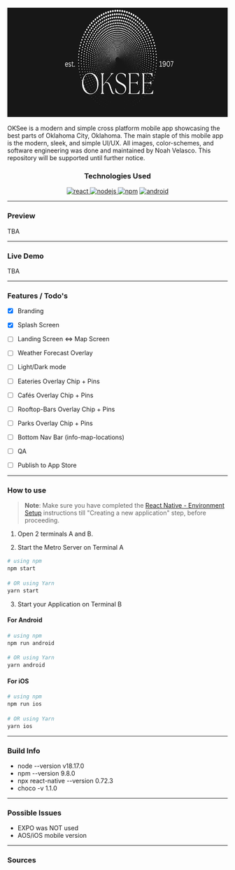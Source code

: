 <p align="center">
<img src="./assets/images/logo_land.png" alt="Alternative text" title="App Splash Logo" height="250"/>
</p>

OKSee is a modern and simple cross platform mobile app showcasing the best parts of Oklahoma City, Oklahoma. The main staple of this mobile app is the modern, sleek, and simple UI/UX. All images, color-schemes, and software engineering was done and maintained by Noah Velasco. This repository will be supported until further notice.

<h3 align="center">Technologies Used</h3>
<p align="center">
<a href="https://reactnative.dev/docs/getting-started?guide=android" target="_blank" rel="noreferrer"> <img src="https://www.vectorlogo.zone/logos/reactjs/reactjs-ar21.svg" alt="react"  height="40"/></a><a href="https://nodejs.org/en" target="_blank" rel="noreferrer"> <img src="https://www.vectorlogo.zone/logos/nodejs/nodejs-horizontal.svg" alt="nodejs"  height="40"/></a><a href="https://www.npmjs.com" target="_blank" rel="noreferrer"> <img src="https://www.vectorlogo.zone/logos/npmjs/npmjs-ar21.svg" alt="npm"  height="40"/></a>
<a href="https://www.android.com" target="_blank" rel="noreferrer"> <img src="https://www.vectorlogo.zone/logos/android/android-icon.svg" alt="android"  height="40"/></a>
</p>

---
### Preview
TBA
<!-- <p align="center">
<img src=".\AppPreview\1.png" alt="" height="500"/>
<img src=".\AppPreview\2.png" alt="" height="500"/>
<img src=".\AppPreview\3.png" alt="" height="500"/>
</p> -->

---
### Live Demo 
TBA

---
### Features / Todo's
- [x] Branding
- [x] Splash Screen
- [ ] Landing Screen <=> Map Screen
- [ ] Weather Forecast Overlay
- [ ] Light/Dark mode
- [ ] Eateries Overlay Chip + Pins
- [ ] Cafés Overlay Chip + Pins
- [ ] Rooftop-Bars Overlay Chip + Pins
- [ ] Parks Overlay Chip + Pins
- [ ] Bottom Nav Bar (info-map-locations)
- [ ] QA
- [ ] Publish to App Store


---
### How to use
>**Note**: Make sure you have completed the [React Native - Environment Setup](https://reactnative.dev/docs/environment-setup) instructions till "Creating a new application" step, before proceeding.

1. Open 2 terminals A and B.

2. Start the Metro Server on Terminal A

```bash
# using npm
npm start

# OR using Yarn
yarn start
```

3. Start your Application on Terminal B

#### For Android

```bash
# using npm
npm run android

# OR using Yarn
yarn android
```

#### For iOS

```bash
# using npm
npm run ios

# OR using Yarn
yarn ios
```


---

### Build Info
* node --version v18.17.0
* npm --version 9.8.0
* npx react-native --version 0.72.3
* choco -v 1.1.0
--- 

### Possible Issues

* EXPO was NOT used
* AOS/iOS mobile version

---
### Sources


